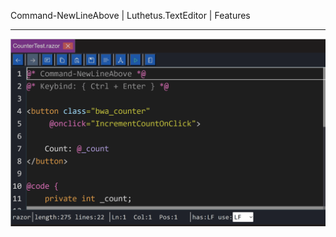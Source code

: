 Command-NewLineAbove | Luthetus.TextEditor | Features

---

![features_Command-NewLineAbove.gif](../../Images/Gifs/features_Command-NewLineAbove.gif)